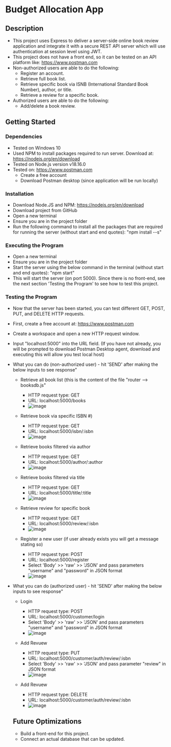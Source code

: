 # Budget Allocation App

## Description

- This project uses Express to deliver a server-side online book review application and integrate it with a secure REST API server which will use authentication at session level using JWT.
- This project does not have a front end, so it can be tested on an API platform like: https://www.postman.com
- Non-authorized users are able to do the following:
     - Register an account.
     - Retrieve full book list.
     - Retrieve specific book via ISNB (International Standard Book Number), author, or title.
     - Retrieve a review for a specific book.
- Authorized users are able to do the following:
     - Add/delete a book review.

## Getting Started

### Dependencies
- Tested on Windows 10
- Used NPM to install packages required to run server. Download at: https://nodejs.org/en/download
- Tested on Node.js version v18.16.0
- Tested on: https://www.postman.com
     - Create a free account
     - Download Postman desktop (since application will be run locally)

### Installation
- Download Node.JS and NPM: https://nodejs.org/en/download
- Download project from GitHub
- Open a new terminal
- Ensure you are in the project folder
- Run the following command to install all the packages that are required for running the server (without start and end quotes):
  "npm install --s"

### Executing the Program
- Open a new terminal
- Ensure you are in the project folder
- Start the server using the below command in the terminal (without start and end quotes):
  "npm start"
- This will start the server (on port 5000). Since there is no front-end, see the next section 'Testing the Program' to see how to test this project.

### Testing the Program
- Now that the server has been started, you can test different GET, POST, PUT, and DELETE HTTP requests.
- First, create a free account at: https://www.postman.com
- Create a workspace and open a new HTTP request window.
- Input "localhost:5000" into the URL field. (If you have not already, you will be prompted to download Postman Desktop agent, download and executing this will allow you test local host)

- What you can do (non-authorized user) - hit 'SEND' after making the below inputs to see response" 

     - Retrieve all book list (this is the content of the file "router --> booksdb.js"
          - HTTP request type: GET
          - URL: localhost:5000/books
          - ![image](https://github.com/MaayonThayaparan/bookReviews-Express/assets/43158629/9c810656-a4c8-4270-91dc-caa5eebb44bd)

     - Retrieve book via specific ISBN #)
          - HTTP request type: GET
          - URL: localhost:5000/isbn/:isbn
          - ![image](https://github.com/MaayonThayaparan/bookReviews-Express/assets/43158629/a6868b2f-6af4-4a4b-af20-2c4c49179089)

     - Retrieve books filtered via author
          - HTTP request type: GET
          - URL: localhost:5000/author/:author
          - ![image](https://github.com/MaayonThayaparan/bookReviews-Express/assets/43158629/0ca278da-6996-4adf-bd1f-1e453cf26b2c)

     - Retrieve books filtered via title
          - HTTP request type: GET
          - URL: localhost:5000/title/:title
          - ![image](https://github.com/MaayonThayaparan/bookReviews-Express/assets/43158629/054298f3-dc65-4b35-afc6-e7da791e6c51)

     - Retrieve review for specific book
          - HTTP request type: GET
          - URL: localhost:5000/review/:isbn
          - ![image](https://github.com/MaayonThayaparan/bookReviews-Express/assets/43158629/ea353b97-cf8a-4b4f-979e-3e19eb168a64)
  
     - Register a new user (if user already exists you will get a message stating so)
          - HTTP request type: POST
          - URL: localhost:5000/register
          - Select 'Body'  >> 'raw' >> 'JSON' and pass parameters "username" and "password" in JSON format
          - ![image](https://github.com/MaayonThayaparan/bookReviews-Express/assets/43158629/7c71f415-ecb8-4891-bf8d-97433d97b0aa)
      
- What you can do (authorized user) - hit 'SEND' after making the below inputs to see response" 

     - Login
          - HTTP request type: POST
          - URL: localhost:5000/customer/login
          - Select 'Body'  >> 'raw' >> 'JSON' and pass parameters "username" and "password" in JSON format
          - ![image](https://github.com/MaayonThayaparan/bookReviews-Express/assets/43158629/e6d29246-beb6-44f1-a613-b1a135f98ff5)

     - Add Revuew
          - HTTP request type: PUT
          - URL: localhost:5000/customer/auth/review/:isbn
          - Select 'Body'  >> 'raw' >> 'JSON' and pass parameter "review" in JSON format
          - ![image](https://github.com/MaayonThayaparan/bookReviews-Express/assets/43158629/c14213c6-c0d7-4aba-8964-b93650b0fb65)

     - Add Revuew
          - HTTP request type: DELETE
          - URL: localhost:5000/customer/auth/review/:isbn
          - ![image](https://github.com/MaayonThayaparan/bookReviews-Express/assets/43158629/1683b928-c64b-4685-8907-708fdddb8052)

  ## Future Optimizations
  - Build a front-end for this project.
  - Connect an actual database that can be updated. 



      



          
            

         
      
       



